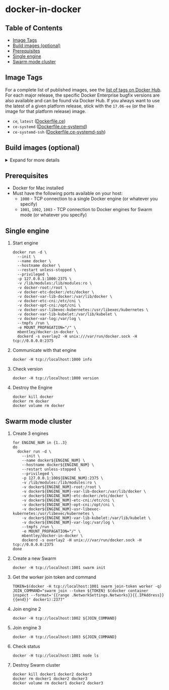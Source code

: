 # docker-in-docker

## Table of Contents

* [Image Tags](#image-tags)
* [Build images (optional)](#build-images-optional)
* [Prerequisites](#prerequisites)
* [Single engine](#single-engine)
* [Swarm mode cluster](#swarm-mode-cluster)

## Image Tags

For a complete list of published images, see the [list of tags on Docker Hub](https://hub.docker.com/r/mbentley/docker-in-docker/tags/).  For each major release, the specific Docker Enterprise bugfix versions are also available and can be found via Docker Hub.  If you always want to use the latest of a given platform release, stick with the `17.06-ee` (or the like image for that platform release) image.

* `ce`, `latest` ([Dockerfile.ce](./Dockerfile.ce))
* `ce-systemd` ([Dockerfile.ce-systemd](./Dockerfile.ce-systemd))
* `ce-systemd-ssh` ([Dockerfile.ce-systemd-ssh](./Dockerfile.ce-systemd-ssh))

## Build images (optional)

<details><summary>Expand for more details</summary><p>

The images are published to Docker Hub so you do not need to build them unless you want to,

* Docker CE (stable)

  ```
  docker build \
    -t mbentley/docker-in-docker:ce \
    -f Dockerfile.ce .
  ```

* Docker CE (with systemd)

  ```
  docker build \
    -t mbentley/docker-in-docker:ce-systemd \
    -f Dockerfile.ce-systemd .
  ```

* Docker CE (with systemd + ssh)

  ```
  docker build \
    -t mbentley/docker-in-docker:ce-systemd-ssh \
    -f Dockerfile.ce-systemd-ssh .
  ```

</p></details>

## Prerequisites

* Docker for Mac installed
* Must have the following ports available on your host:
  * `1000` - TCP connection to a single Docker engine (or whatever you specify)
  * `1001`, `1002`, `1003` - TCP connection to Docker engines for Swarm mode (or whatever you specify)

## Single engine

1. Start engine

    ```
    docker run -d \
      --init \
      --name docker \
      --hostname docker \
      --restart unless-stopped \
      --privileged \
      -p 127.0.0.1:1000:2375 \
      -v /lib/modules:/lib/modules:ro \
      -v docker-root:/root \
      -v docker-etc-docker:/etc/docker \
      -v docker-var-lib-docker:/var/lib/docker \
      -v docker-etc-cni:/etc/cni \
      -v docker-opt-cni:/opt/cni \
      -v docker-usr-libexec-kubernetes:/usr/libexec/kubernetes \
      -v docker-var-lib-kubelet:/var/lib/kubelet \
      -v docker-var-log:/var/log \
      --tmpfs /run \
      -e MOUNT_PROPAGATION="/" \
      mbentley/docker-in-docker \
      dockerd -s overlay2 -H unix:///var/run/docker.sock -H tcp://0.0.0.0:2375
    ```

1. Communicate with that engine

    ```
    docker -H tcp://localhost:1000 info
    ```

1. Check version

    ```
    docker -H tcp://localhost:1000 version
    ```

1. Destroy the Engine

    ```
    docker kill docker
    docker rm docker
    docker volume rm docker
    ```

## Swarm mode cluster

1. Create 3 engines

    ```
    for ENGINE_NUM in {1..3}
    do
      docker run -d \
        --init \
        --name docker${ENGINE_NUM} \
        --hostname docker${ENGINE_NUM} \
        --restart unless-stopped \
        --privileged \
        -p 127.0.0.1:100${ENGINE_NUM}:2375 \
        -v /lib/modules:/lib/modules:ro \
        -v docker${ENGINE_NUM}-root:/root \
        -v docker${ENGINE_NUM}-var-lib-docker:/var/lib/docker \
        -v docker${ENGINE_NUM}-etc-docker:/etc/docker \
        -v docker${ENGINE_NUM}-etc-cni:/etc/cni \
        -v docker${ENGINE_NUM}-opt-cni:/opt/cni \
        -v docker${ENGINE_NUM}-usr-libexec-kubernetes:/usr/libexec/kubernetes \
        -v docker${ENGINE_NUM}-var-lib-kubelet:/var/lib/kubelet \
        -v docker${ENGINE_NUM}-var-log:/var/log \
        --tmpfs /run \
        -e MOUNT_PROPAGATION="/" \
        mbentley/docker-in-docker \
        dockerd -s overlay2 -H unix:///var/run/docker.sock -H tcp://0.0.0.0:2375
    done
    ```

1. Create a new Swarm

    ```
    docker -H tcp://localhost:1001 swarm init
    ```

1. Get the worker join token and command

    ```
    TOKEN=$(docker -H tcp://localhost:1001 swarm join-token worker -q)
    JOIN_COMMAND="swarm join --token ${TOKEN} $(docker container inspect --format='{{range .NetworkSettings.Networks}}{{.IPAddress}}{{end}}' docker1):2377"
    ```

1. Join engine 2

    ```
    docker -H tcp://localhost:1002 ${JOIN_COMMAND}
    ```

1. Join engine 3

    ```
    docker -H tcp://localhost:1003 ${JOIN_COMMAND}
    ```

1. Check status

    ```
    docker -H tcp://localhost:1001 node ls
    ```

1. Destroy Swarm cluster

    ```
    docker kill docker1 docker2 docker3
    docker rm docker1 docker2 docker3
    docker volume rm docker1 docker2 docker3
    ```
